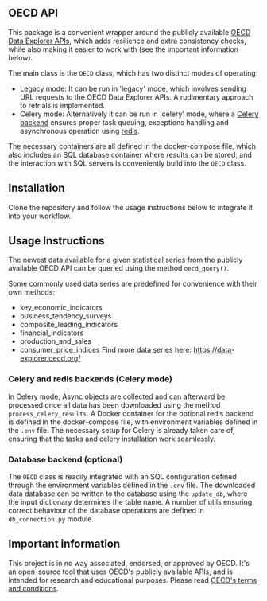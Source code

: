 ## OECD API
This package is a convenient wrapper around the publicly available [OECD Data Explorer APIs](https://data-explorer.oecd.org/),
which adds resilience and extra consistency checks, while also making it easier to work with (see the important information below).

The main class is the `OECD` class, which has two distinct modes of operating: 
 - Legacy mode: It can be run in 'legacy' mode, which involves sending URL requests to the OECD Data Explorer APIs. A rudimentary approach to retrials is implemented.
 - Celery mode: Alternatively it can be run in 'celery' mode, where a [Celery backend](https://docs.celeryq.dev/en/stable/getting-started/introduction.html) 
ensures proper task queuing, exceptions handling and asynchronous operation using [redis](https://redis.io/).

The necessary containers are all defined in the docker-compose file, which also includes an SQL database container
where results can be stored, and the interaction with SQL servers is conveniently build into the `OECD` class.

## Installation
Clone the repository and follow the usage instructions below to integrate it into your workflow.

## Usage Instructions
The newest data available for a given statistical series from the publicly available OECD API can be 
queried using the method `oecd_query()`.

Some commonly used data series are predefined for convenience with their own methods:
 - key_economic_indicators
 - business_tendency_surveys
 - composite_leading_indicators
 - financial_indicators
 - production_and_sales
 - consumer_price_indices
Find more data series here: https://data-explorer.oecd.org/

### Celery and redis backends (Celery mode)
In Celery mode, Async objects are collected and can afterward be processed once all data has 
been downloaded using the method `process_celery_results`.
A Docker container for the optional redis backend is defined in the docker-compose file, 
with environment variables defined in the `.env` file.
The necessary setup for Celery is already taken care of, ensuring that the tasks and celery installation
work seamlessly.

### Database backend (optional)
The `OECD` class is readily integrated with an SQL configuration defined through the environment variables defined in the `.env` file.
The downloaded data database can be written to the database using the `update_db`, where the input dictionary determines the table name.
A number of utils ensuring correct behaviour of the database operations are defined in `db_connection.py` module.

## Important information
This project is in no way associated, endorsed, or approved by OECD. 
It's an open-source tool that uses OECD's publicly available APIs, and is intended for research and educational purposes.
Please read [OECD's terms and conditions](https://www.oecd.org/en/about/terms-conditions.html).